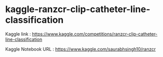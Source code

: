 # kaggle-ranzcr-clip-catheter-line-classification

Kaggle link : https://www.kaggle.com/competitions/ranzcr-clip-catheter-line-classification

Kaggle Notebook URL : https://www.kaggle.com/saurabhsingh10/ranzcr
